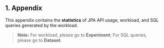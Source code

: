 ## 1. Appendix
This appendix contains the **statistics** of JPA API usage, workload, and SQL queries generated by the workload.

> **Note:** For workload, please go to **Experiment**; For SQL queries, please go to **Dataset**.
